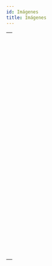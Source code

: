 ```yaml
---
id: Imágenes
title: Imágenes
---
```


|                                                                                                                             |
| --------------------------------------------------------------------------------------------------------------------------- |
| [<!-- INCLUDE #_command_.BLOB TO PICTURE.Syntax -->](../../commands-legacy/blob-to-picture.md)<br/>                         |
| [<!-- INCLUDE #_command_.COMBINE PICTURES.Syntax -->](../../commands-legacy/combine-pictures.md)<br/>                       |
| [<!-- INCLUDE #_command_.CONVERT PICTURE.Syntax -->](../../commands-legacy/convert-picture.md)<br/>                         |
| [<!-- INCLUDE #_command_.CREATE THUMBNAIL.Syntax -->](../../commands-legacy/create-thumbnail.md)<br/>                       |
| [<!-- INCLUDE #_command_.Equal pictures.Syntax -->](../../commands-legacy/equal-pictures.md)<br/>                           |
| [<!-- INCLUDE #_command_.Get picture file name.Syntax -->](../../commands-legacy/get-picture-file-name.md)<br/>             |
| [<!-- INCLUDE #_command_.GET PICTURE FORMATS.Syntax -->](../../commands-legacy/get-picture-formats.md)<br/>                 |
| [<!-- INCLUDE #_command_.GET PICTURE FROM LIBRARY.Syntax -->](../../commands-legacy/get-picture-from-library.md)<br/>       |
| [<!-- INCLUDE #_command_.GET PICTURE KEYWORDS.Syntax -->](../../commands-legacy/get-picture-keywords.md)<br/>               |
| [<!-- INCLUDE #_command_.GET PICTURE METADATA.Syntax -->](../../commands-legacy/get-picture-metadata.md)<br/>               |
| [<!-- INCLUDE #_command_.Is picture file.Syntax -->](../../commands-legacy/is-picture-file.md)<br/>                         |
| [<!-- INCLUDE #_command_.PICTURE CODEC LIST.Syntax -->](../../commands-legacy/picture-codec-list.md)<br/>                   |
| [<!-- INCLUDE #_command_.PICTURE LIBRARY LIST.Syntax -->](../../commands-legacy/picture-library-list.md)<br/>               |
| [<!-- INCLUDE #_command_.PICTURE PROPERTIES.Syntax -->](../../commands-legacy/picture-properties.md)<br/>                   |
| [<!-- INCLUDE #_command_.Picture size.Syntax -->](../../commands-legacy/picture-size.md)<br/>                               |
| [<!-- INCLUDE #_command_.PICTURE TO BLOB.Syntax -->](../../commands-legacy/picture-to-blob.md)<br/>                         |
| [<!-- INCLUDE #_command_.READ PICTURE FILE.Syntax -->](../../commands-legacy/read-picture-file.md)<br/>                     |
| [<!-- INCLUDE #_command_.REMOVE PICTURE FROM LIBRARY.Syntax -->](../../commands-legacy/remove-picture-from-library.md)<br/> |
| [<!-- INCLUDE #_command_.SET PICTURE FILE NAME.Syntax -->](../../commands-legacy/set-picture-file-name.md)<br/>             |
| [<!-- INCLUDE #_command_.SET PICTURE METADATA.Syntax -->](../../commands-legacy/set-picture-metadata.md)<br/>               |
| [<!-- INCLUDE #_command_.SET PICTURE TO LIBRARY.Syntax -->](../../commands-legacy/set-picture-to-library.md)<br/>           |
| [<!-- INCLUDE #_command_.TRANSFORM PICTURE.Syntax -->](../../commands-legacy/transform-picture.md)<br/>                     |
| [<!-- INCLUDE #_command_.WRITE PICTURE FILE.Syntax -->](../../commands-legacy/write-picture-file.md)<br/>                   |
